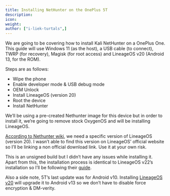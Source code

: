 ```yaml
---
title: Installing NetHunter on the OnePlus 5T
description:
icon:
weight:
author: ["i-liek-turtals",]
---
```


We are going to be covering how to install Kali NetHunter on a OnePlus One. This guide will use Windows 11 (as the host), a USB cable (to connect), TWRP (for recovery), Magisk (for root access) and LineageOS v20 (Android 13, for the ROM).

Steps are as follows:

- Wipe the phone
- Enable developer mode & USB debug mode
- OEM Unlock
- Install LineageOS (version 20)
- Root the device
- Install NetHunter

We’ll be using a pre-created Nethunter image for this device but in order to install it, we’re going to remove stock OxygenOS and will be installing LineageOS.

[According to Nethunter wiki](https://nethunter.kali.org/images.html), we need a specific version of LineageOS (version 20). I wasn’t able to find this version on LineageOS’ official website so I’ll be linking a non official download link. Use it at your own risk.

This is an unsigned build but I didn’t have any issues while installing it. Apart from this, the installation process is identical to LineageOS v22’s installation so I’ll be following their [guide](https://wiki.lineageos.org/devices/dumpling/install/).

Also a side note, 5T’s last update was for Android v10. Installing [LineageOS v20](https://wiki.lineageos.org/devices/dumpling/) will upgrade it to Android v13 so we don’t have to disable force encryption & DM-verity.